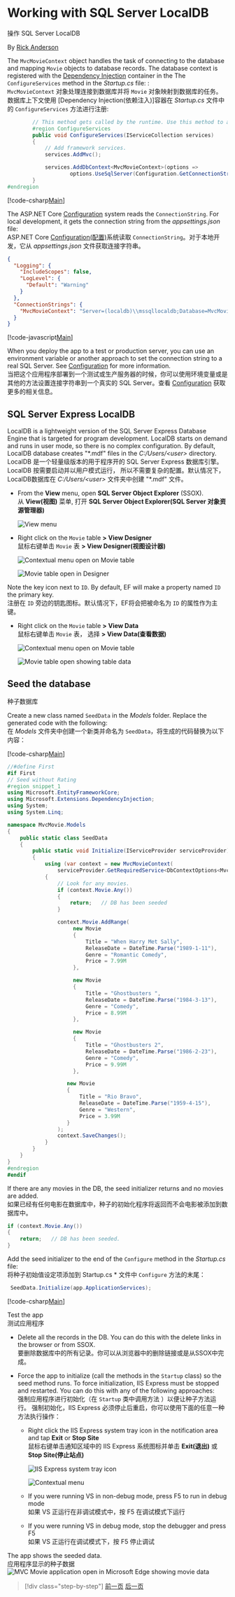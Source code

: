 
# Working with SQL Server LocalDB  
操作 SQL Server LocalDB

By [Rick Anderson](https://twitter.com/RickAndMSFT)

The `MvcMovieContext` object handles the task of connecting to the database and mapping `Movie` objects to database records. The database context is registered with the [Dependency Injection](xref:fundamentals/dependency-injection) container in the The  `ConfigureServices` method in the *Startup.cs* file:  :  
`MvcMovieContext` 对象处理连接到数据库并将 `Movie` 对象映射到数据库的任务。 数据库上下文使用 [Dependency Injection(依赖注入)]容器在 *Startup.cs* 文件中的 `ConfigureServices` 方法进行注册:  

```C#
        // This method gets called by the runtime. Use this method to add services to the container.
        #region ConfigureServices
        public void ConfigureServices(IServiceCollection services)
        {
            // Add framework services.
            services.AddMvc();

            services.AddDbContext<MvcMovieContext>(options =>
                    options.UseSqlServer(Configuration.GetConnectionString("MvcMovieContext")));
        }
#endregion
```

[!code-csharp[Main](../../tutorials/first-mvc-app/start-mvc/sample/MvcMovie/Startup.cs?name=ConfigureServices&highlight=6-7)]

The ASP.NET Core [Configuration](xref:fundamentals/configuration) system reads the `ConnectionString`. For local development, it gets the connection string from the *appsettings.json* file:  
ASP.NET Core [Configuration(配置)](xref:fundamentals/configuration)系统读取 `ConnectionString`。对于本地开发，它从 *appsettings.json* 文件获取连接字符串。

```JSON
{
  "Logging": {
    "IncludeScopes": false,
    "LogLevel": {
      "Default": "Warning"
    }
  },
  "ConnectionStrings": {
    "MvcMovieContext": "Server=(localdb)\\mssqllocaldb;Database=MvcMovieContext-20613a4b-deb5-4145-b6cc-a5fd19afda13;Trusted_Connection=True;MultipleActiveResultSets=true"
  }
}
```

[!code-javascript[Main](start-mvc/sample/MvcMovie/appsettings.json?highlight=2&range=8-10)]

When you deploy the app to a test or production server, you can use an environment variable or another approach to set the connection string to a real SQL Server. See [Configuration](xref:fundamentals/configuration) for more information.  
当把这个应用程序部署到一个测试或生产服务器的时候，你可以使用环境变量或是其他的方法设置连接字符串到一个真实的 SQL Server。查看 [Configuration](xref:fundamentals/configuration) 获取更多的相关信息。

## SQL Server Express LocalDB

LocalDB is a lightweight version of the SQL Server Express Database Engine that is targeted for program development. LocalDB starts on demand and runs in user mode, so there is no complex configuration. By default, LocalDB database creates "\*.mdf" files in the *C:/Users/\<user\>* directory.  
LocalDB 是一个轻量级版本的用于程序开的 SQL Server Express 数据库引擎。LocalDB 按需要启动并以用户模式运行， 所以不需要复杂的配置。默认情况下，LocalDB数据库在 *C:/Users/\<user\>* 文件夹中创建 "\*.mdf" 文件。

* From the **View** menu, open **SQL Server Object Explorer** (SSOX).  
从 **View(视图)** 菜单, 打开 **SQL Server Object Explorer(SQL Server 对象资源管理器)**

  ![View menu](working-with-sql/_static/ssox.png)

* Right click on the `Movie` table **> View Designer**  
鼠标右键单击 `Movie` 表 **> View Designer(视图设计器)** 

  ![Contextual menu open on Movie table](working-with-sql/_static/design.png)

  ![Movie table open in Designer](working-with-sql/_static/dv.png)

Note the key icon next to `ID`. By default, EF will make a property named `ID` the primary key.  
注册在 `ID` 旁边的钥匙图标。默认情况下，EF将会把被命名为 `ID` 的属性作为主键。

* Right click on the `Movie` table **> View Data**  
鼠标右键单击 `Movie` 表， 选择 **> View Data(查看数据)**

  ![Contextual menu open on Movie table](working-with-sql/_static/ssox2.png)

  ![Movie table open showing table data](working-with-sql/_static/vd22.png)

## Seed the database  
种子数据库

Create a new class named `SeedData` in the *Models* folder. Replace the generated code with the following:  
在 *Models* 文件夹中创建一个新类并命名为 `SeedData`，将生成的代码替换为以下内容：

[!code-csharp[Main](start-mvc/sample/MvcMovie/Models/SeedData.cs?name=snippet_1)]
```C#
//#define First
#if First
// Seed without Rating
#region snippet_1 
using Microsoft.EntityFrameworkCore;
using Microsoft.Extensions.DependencyInjection;
using System;
using System.Linq;

namespace MvcMovie.Models
{
    public static class SeedData
    {
        public static void Initialize(IServiceProvider serviceProvider)
        {
            using (var context = new MvcMovieContext(
                serviceProvider.GetRequiredService<DbContextOptions<MvcMovieContext>>()))
            {
                // Look for any movies.
                if (context.Movie.Any())
                {
                    return;   // DB has been seeded
                }

                context.Movie.AddRange(
                     new Movie
                     {
                         Title = "When Harry Met Sally",
                         ReleaseDate = DateTime.Parse("1989-1-11"),
                         Genre = "Romantic Comedy",
                         Price = 7.99M
                     },

                     new Movie
                     {
                         Title = "Ghostbusters ",
                         ReleaseDate = DateTime.Parse("1984-3-13"),
                         Genre = "Comedy",
                         Price = 8.99M
                     },

                     new Movie
                     {
                         Title = "Ghostbusters 2",
                         ReleaseDate = DateTime.Parse("1986-2-23"),
                         Genre = "Comedy",
                         Price = 9.99M
                     },

                   new Movie
                   {
                       Title = "Rio Bravo",
                       ReleaseDate = DateTime.Parse("1959-4-15"),
                       Genre = "Western",
                       Price = 3.99M
                   }
                );
                context.SaveChanges();
            }
        }
    }
}
#endregion
#endif
```
If there are any movies in the DB, the seed initializer returns and no movies are added.  
如果已经有任何电影在数据库中，种子的初始化程序将返回而不会电影被添加到数据库中。

```csharp
if (context.Movie.Any())
{
    return;   // DB has been seeded.
}
```

Add the seed initializer to the end of the `Configure` method in the *Startup.cs* file:  
将种子初始值设定项添加到 Startup.cs * 文件中 `Configure` 方法的末尾：
```C#
 SeedData.Initialize(app.ApplicationServices);
```
[!code-csharp[Main](start-mvc/sample/MvcMovie/Startup.cs?highlight=9&name=snippet_seed)]

Test the app  
测试应用程序

* Delete all the records in the DB. You can do this with the delete links in the browser or from SSOX.  
要删除数据库中的所有记录。你可以从浏览器中的删除链接或是从SSOX中完成。 

* Force the app to initialize (call the methods in the `Startup` class) so the seed method runs. To force initialization, IIS Express must be stopped and restarted. You can do this with any of the following approaches:  
强制应用程序进行初始化（在 `Startup` 类中调用方法 ）以便让种子方法运行。 强制初始化，IIS Express 必须停止后重启，你可以使用下面的任意一种方法执行操作：

  * Right click the IIS Express system tray icon in the notification area and tap **Exit** or **Stop Site**  
  鼠标右键单击通知区域中的 IIS Express 系统图标并单击 **Exit(退出)** 或 **Stop Site(停止站点)** 
  

    ![IIS Express system tray icon](working-with-sql/_static/iisExIcon.png)

    ![Contextual menu](working-with-sql/_static/stopIIS.png)

   * If you were running VS in non-debug mode, press F5 to run in debug mode  
   如果 VS 正运行在非调试模式中，按 F5 在调试模式下运行
   
   * If you were running VS in debug mode, stop the debugger and press F5  
   如果 VS 正运行在调试模式下，按 F5 停止调试
   
The app shows the seeded data.  
应用程序显示的种子数据
![MVC Movie application open in Microsoft Edge showing movie data](working-with-sql/_static/m55.png)

>[!div class="step-by-step"]
[前一页](adding-model.md)
[后一页](controller-methods-views.md)  
